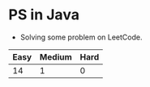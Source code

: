 # PS in Java

- Solving some problem on LeetCode.

| Easy | Medium | Hard |
| ---- | ------ | ---- |
| 14   | 1      | 0    |
